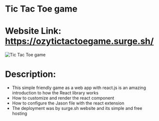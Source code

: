# Tic Tac Toe game
# Website Link: https://ozytictactoegame.surge.sh/

![Tic Tac Toe game](https://github.com/Ozy2022/tictactoe_game/assets/96604157/0fbf8f6a-daaa-4cb9-ba0a-8253efe0e28a)


# Description:

  *  This simple friendly game as a web app with react.js is an amazing introduction to how the React library works 
  *  How to customize and render the react component
  *  How to configure the Jason file with the react extension
  *  The deployment was by surge.sh website and its simple and free hosting


